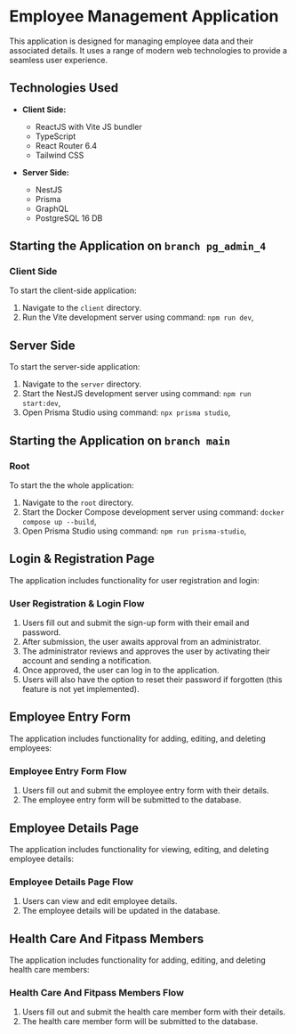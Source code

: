 # Employee Management Application

This application is designed for managing employee data and their associated details. It uses a range of modern web technologies to provide a seamless user experience.

## Technologies Used

- **Client Side:**

  - ReactJS with Vite JS bundler
  - TypeScript
  - React Router 6.4
  - Tailwind CSS

- **Server Side:**
  - NestJS
  - Prisma
  - GraphQL
  - PostgreSQL 16 DB

## Starting the Application on `branch pg_admin_4`

### Client Side

To start the client-side application:

1. Navigate to the `client` directory.
2. Run the Vite development server using command: `npm run dev`,

## Server Side

To start the server-side application:

1. Navigate to the `server` directory.
2. Start the NestJS development server using command: `npm run start:dev`,
3. Open Prisma Studio using command: `npx prisma studio`,

## Starting the Application on `branch main`

### Root

To start the the whole application:

1. Navigate to the `root` directory.
2. Start the Docker Compose development server using command: `docker compose up --build`,
3. Open Prisma Studio using command: `npm run prisma-studio`,

## Login & Registration Page

The application includes functionality for user registration and login:

### User Registration & Login Flow

1. Users fill out and submit the sign-up form with their email and password.
2. After submission, the user awaits approval from an administrator.
3. The administrator reviews and approves the user by activating their account and sending a notification.
4. Once approved, the user can log in to the application.
5. Users will also have the option to reset their password if forgotten (this feature is not yet implemented).

## Employee Entry Form

The application includes functionality for adding, editing, and deleting employees:

### Employee Entry Form Flow

1. Users fill out and submit the employee entry form with their details.
2. The employee entry form will be submitted to the database.

## Employee Details Page

The application includes functionality for viewing, editing, and deleting employee details:

### Employee Details Page Flow

1. Users can view and edit employee details.
2. The employee details will be updated in the database.

## Health Care And Fitpass Members

The application includes functionality for adding, editing, and deleting health care members:

### Health Care And Fitpass Members Flow

1. Users fill out and submit the health care member form with their details.
2. The health care member form will be submitted to the database.
